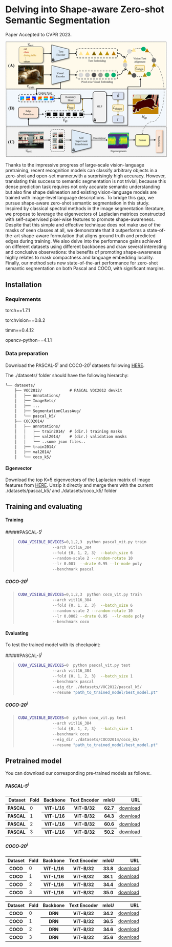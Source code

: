 # Delving into Shape-aware Zero-shot Semantic Segmentation


Paper Accepted to CVPR 2023.

![Alt text](./main.png)


Thanks to the impressive progress of large-scale vision-language pretraining, recent recognition models can classify arbitrary objects in a zero-shot and open-set manner,with a surprisingly high accuracy. However, translating this success to semantic segmentation is not trivial, because this dense prediction task requires not only accurate semantic understanding but also fine shape delineation and existing vision-language models are trained with image-level language descriptions. To bridge this gap, we pursue shape-aware zero-shot semantic segmentation in this study. Inspired by classical spectral methods in the image segmentation literature, we propose to leverage the eigenvectors of Laplacian matrices constructed with self-supervised pixel-wise features to promote shape-awareness. Despite that this simple and effective technique does not make use of the masks of seen classes at all, we demonstrate that it outperforms a state-of-the-art shape-aware formulation that aligns ground truth and predicted edges during training. We also delve into the performance gains achieved on different datasets using different backbones and draw several interesting and conclusive observations: the benefits of promoting shape-awareness highly relates to mask compactness and language embedding locality. Finally, our method sets new state-of-the-art performance for zero-shot semantic segmentation on both Pascal and COCO, with significant margins. 
   
## Installation

### Requirements
torch==1.7.1

torchvision==0.8.2 

timm==0.4.12

opencv-python==4.1.1


### Data preparation
Download the PASCAL-5<sup>i</sup> and COCO-20<sup>i</sup> datasets following  [HERE](https://github.com/juhongm999/hsnet).  


The ./datasets/ folder should have the following hierarchy:


    └── datasets/
        ├── VOC2012/            # PASCAL VOC2012 devkit
        │   ├── Annotations/
        │   ├── ImageSets/
        │   ├── ...
        │   ├── SegmentationClassAug/
        │   └── pascal_k5/
        ├── COCO2014/           
        │   ├── annotations/
        │   │   ├── train2014/  # (dir.) training masks
        │   │   ├── val2014/    # (dir.) validation masks 
        │   │   └── ..some json files..
        │   ├── train2014/
        │   ├── val2014/
        │   └── coco_k5/
        

#### Eigenvector 
Download the top K=5 eigenvectors of the Laplacian matrix of image features from [HERE](https://drive.google.com/file/d/1VOsj2E4hfCcfISC71A08xc4mil0iJ-lq/view?usp=sharing). Unzip it directly and merge them with the current ./datasets/pascal_k5/  and  ./datasets/coco_k5/ folder

## Training and evaluating

#### Training 
#####PASCAL-5<sup>i</sup>
> ```bash
>CUDA_VISIBLE_DEVICES=0,1,2,3  python pascal_vit.py train
>                --arch vitl16_384
>                --fold {0, 1, 2, 3}  --batch_size 6
>                --random-scale 2 --random-rotate 10 
>                --lr 0.001  --drate 0.95 --lr-mode poly
>                --benchmark pascal
>```
##### COCO-20<sup>i</sup> 
> ```bash           
>CUDA_VISIBLE_DEVICES=0,1,2,3  python coco_vit.py train
>                --arch vitl16_384
>                --fold {0, 1, 2, 3}  --batch_size 6
>                --random-scale 2 --random-rotate 10 
>                --lr 0.0002 --drate 0.95  --lr-mode poly
>                --benchmark coco
>```

#### Evaluating

 To test the trained model with its checkpoint:

#####PASCAL-5<sup>i</sup>
> ```bash 
>CUDA_VISIBLE_DEVICES=0  python pascal_vit.py test
>                --arch vitl16_384
>                --fold {0, 1, 2, 3}  --batch_size 1 
>                --benchmark pascal
>                --eig_dir ./datasets/VOC2012/pascal_k5/
>                --resume "path_to_trained_model/best_model.pt"
>```
##### COCO-20<sup>i</sup> 
> ```bash 
>CUDA_VISIBLE_DEVICES=0  python coco_vit.py test
>                --arch vitl16_384
>                --fold {0, 1, 2, 3}  --batch_size 1 
>                --benchmark coco
>                --eig_dir ./datasets/COCO2014/coco_k5/
>                --resume "path_to_trained_model/best_model.pt"
>```




## Pretrained model
You can download our corresponding pre-trained models as follows:. 

##### PASCAL-5<sup>i</sup>
<table>
  <thead>
    <tr style="text-align: right;">
       <th>Dataset</th>
      <th>Fold</th>
      <th>Backbone</th>
      <th>Text Encoder</th>
      <th>mIoU</th>
      <th>URL</th>
    </tr>
  </thead>
  <tbody>
    <tr>
       <th>PASCAL</th>
       <td>0</td>
      <th>ViT-L/16</th>
      <th>ViT-B/32</th>
      <th>62.7</th>
      <td><a href="https://pan.baidu.com/s/1BNx4ONrc3eCoTSGAYGTxVg?pwd=9uey">download</a></td>
    </tr>
    <tr>
       <th>PASCAL</th>
       <td>1</td>
      <th>ViT-L/16</th>
      <th> ViT-B/32</th>
      <th>64.3</th>
      <td><a href="https://pan.baidu.com/s/1QC1JF6gcKQjOJQWXm0ZCBw?pwd=dfv8">download</a></td>
    </tr>
    <tr>
       <th>PASCAL</th>
       <td>2</td>
      <th>ViT-L/16</th>
      <th>ViT-B/32</th>
      <th>60.6</th>
      <td><a href="https://pan.baidu.com/s/1fO4HWowLW64aM3ypV2r1tA?pwd=iji7">download</a></td>
    </tr>
    <tr>
       <th>PASCAL</th>
       <td>3</td>
      <th>ViT-L/16</th>
      <th> ViT-B/32</th>
      <th>50.2</th>
      <td><a href="https://pan.baidu.com/s/1FBHoNRKWbPOFoYdHTn3UAg?pwd=f59i">download</a></td>
  </tbody>
</table>

##### COCO-20<sup>i</sup> 
<table>
  <thead>
    <tr style="text-align: right;">
       <th>Dataset</th>
      <th>Fold</th>
      <th>Backbone</th>
      <th>Text Encoder</th>
      <th>mIoU</th>
      <th>URL</th>
    </tr>
  </thead>
  <tbody>
    </tr>
    <tr>
       <th>COCO</th>
       <td>0</td>
      <th>ViT-L/16</th>
      <th>ViT-B/32</th>
      <th>33.8</th>
      <td><a href="https://pan.baidu.com/s/12ipVxYeUCONIHuVNrLSOcg?pwd=0inf">download</a></td>
    </tr>
    <tr>
       <th>COCO</th>
       <td>1</td>
      <th>ViT-L/16</th>
      <th>ViT-B/32</th>
      <th>38.1</th>
      <td><a href="https://pan.baidu.com/s/14hN50E-JeMiCf4BM3TG0ng?pwd=83q1">download</a></td>
    </tr>
    <tr>
       <th>COCO</th>
       <td>2</td>
      <th>ViT-L/16</th>
      <th>ViT-B/32</th>
      <th>34.4</th>
      <td><a href="https://pan.baidu.com/s/17UceK2X55nRldbdf6bzz1g?pwd=dxjp">download</a></td>
    </tr>
    <tr>
       <th>COCO</th>
       <td>3</td>
      <th>ViT-L/16</th>
      <th>ViT-B/32</th>
      <th>35.0</th>
      <td><a href="https://pan.baidu.com/s/1R4BtG3Hcy30Vi0oNSaLzLg?pwd=b2r0">download</a></td>
      </tbody>
</table>

<table>
  <thead>
    <tr style="text-align: right;">
       <th>Dataset</th>
      <th>Fold</th>
      <th>Backbone</th>
      <th>Text Encoder</th>
      <th>mIoU</th>
      <th>URL</th>
    </tr>
  </thead>
  <tbody>
    </tr>
    <tr>
       <th>COCO</th>
       <td>0</td>
      <th>DRN</th>
      <th>ViT-B/32</th>
      <th>34.2</th>
      <td><a href="https://pan.baidu.com/s/1MUeYzHsY7l5jeXNA2HWlQw?pwd=z531">download</a></td>
    </tr>
    <tr>
       <th>COCO</th>
       <td>1</td>
      <th>DRN</th>
      <th>ViT-B/32</th>
      <th>36.5</th>
      <td><a href="https://pan.baidu.com/s/1CEGnwy79dT5AxVpfdt2n2g?pwd=hjcw">download</a></td>
    </tr>
    <tr>
       <th>COCO</th>
       <td>2</td>
      <th>DRN</th>
      <th>ViT-B/32</th>
      <th>34.6</th>
      <td><a href="https://pan.baidu.com/s/10TSDLmy2N-Qrhl9GMS7M7w?pwd=kghz">download</a></td>
    </tr>
    <tr>
       <th>COCO</th>
       <td>3</td>
      <th>DRN</th>
      <th>ViT-B/32</th>
      <th>35.6</th>
      <td><a href="https://pan.baidu.com/s/1AVjTMW4aM1s0qBblH16RDA?pwd=60uo">download</a></td>
      </tbody>
</table>


